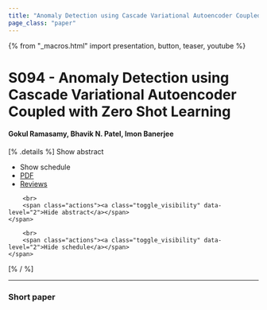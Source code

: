 ```yaml
---
title: "Anomaly Detection using Cascade Variational Autoencoder Coupled with Zero Shot Learning "
page_class: "paper"
---
```


{% from "_macros.html" import presentation, button, teaser, youtube %}

# S094 - Anomaly Detection using Cascade Variational Autoencoder Coupled with Zero Shot Learning 

#### Gokul Ramasamy, Bhavik N. Patel, Imon Banerjee

[% .details %]
<a class="toggle_visibility" data-selector=".abstract" data-level="3">Show abstract</a>
- <a class="toggle_visibility" data-selector=".schedule" data-level="3">Show schedule</a>
- <a href="https://openreview.net/pdf?id=">PDF</a>
- <a href="https://openreview.net/forum?id=">Reviews</a>

<p>
    <span class="abstract">
        
        <br>
        <span class="actions"><a class="toggle_visibility" data-level="2">Hide abstract</a></span>
    </span>
</p>

<p>
    <span class="schedule">
        
        <br>
        <span class="actions"><a class="toggle_visibility" data-level="2">Hide schedule</a></span>
    </span>
</p>
[% / %]

---


### Short paper
